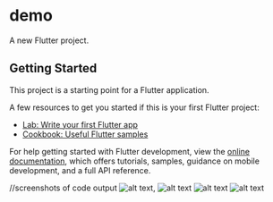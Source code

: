 # demo

A new Flutter project.

## Getting Started

This project is a starting point for a Flutter application.

A few resources to get you started if this is your first Flutter project:

- [Lab: Write your first Flutter app](https://docs.flutter.dev/get-started/codelab)
- [Cookbook: Useful Flutter samples](https://docs.flutter.dev/cookbook)

For help getting started with Flutter development, view the
[online documentation](https://docs.flutter.dev/), which offers tutorials,
samples, guidance on mobile development, and a full API reference.

//screenshots of code output
![alt text](assets/Screenshot_1657175972.png),
![alt text](assets/Screenshot_1657175988.png)
![alt text](assets/Screenshot_1657176051.png)
![alt text](assets/Screenshot_1657176085.png)